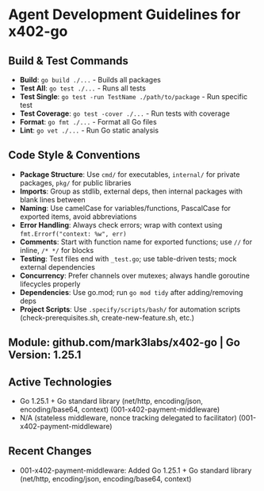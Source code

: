 # Agent Development Guidelines for x402-go

## Build & Test Commands
- **Build**: `go build ./...` - Builds all packages
- **Test All**: `go test ./...` - Runs all tests  
- **Test Single**: `go test -run TestName ./path/to/package` - Run specific test
- **Test Coverage**: `go test -cover ./...` - Run tests with coverage
- **Format**: `go fmt ./...` - Format all Go files
- **Lint**: `go vet ./...` - Run Go static analysis

## Code Style & Conventions
- **Package Structure**: Use `cmd/` for executables, `internal/` for private packages, `pkg/` for public libraries
- **Imports**: Group as stdlib, external deps, then internal packages with blank lines between
- **Naming**: Use camelCase for variables/functions, PascalCase for exported items, avoid abbreviations
- **Error Handling**: Always check errors; wrap with context using `fmt.Errorf("context: %w", err)`
- **Comments**: Start with function name for exported functions; use `//` for inline, `/* */` for blocks
- **Testing**: Test files end with `_test.go`; use table-driven tests; mock external dependencies
- **Concurrency**: Prefer channels over mutexes; always handle goroutine lifecycles properly
- **Dependencies**: Use go.mod; run `go mod tidy` after adding/removing deps
- **Project Scripts**: Use `.specify/scripts/bash/` for automation scripts (check-prerequisites.sh, create-new-feature.sh, etc.)

## Module: github.com/mark3labs/x402-go | Go Version: 1.25.1

## Active Technologies
- Go 1.25.1 + Go standard library (net/http, encoding/json, encoding/base64, context) (001-x402-payment-middleware)
- N/A (stateless middleware, nonce tracking delegated to facilitator) (001-x402-payment-middleware)

## Recent Changes
- 001-x402-payment-middleware: Added Go 1.25.1 + Go standard library (net/http, encoding/json, encoding/base64, context)
